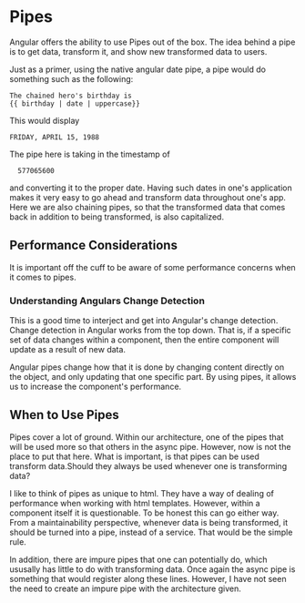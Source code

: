  Pipes 
======

Angular offers the ability to use Pipes out of the box. The idea behind
a pipe is to get data, transform it, and show new transformed data to
users.

Just as a primer, using the native angular date pipe, a pipe would do
something such as the following:

    The chained hero's birthday is
    {{ birthday | date | uppercase}}

This would display

    FRIDAY, APRIL 15, 1988

The pipe here is taking in the timestamp of

      577065600

and converting it to the proper date. Having such dates in one's
application makes it very easy to go ahead and transform data throughout
one's app. Here we are also chaining pipes, so that the transformed data
that comes back in addition to being transformed, is also capitalized.

 Performance Considerations 
---------------------------

It is important off the cuff to be aware of some performance concerns
when it comes to pipes.

###  Understanding Angulars Change Detection 

This is a good time to interject and get into Angular's change
detection. Change detection in Angular works from the top down. That is,
if a specific set of data changes within a component, then the entire
component will update as a result of new data.

Angular pipes change how that it is done by changing content directly on
the object, and only updating that one specific part. By using pipes, it
allows us to increase the component's performance.

 When to Use Pipes 
------------------

Pipes cover a lot of ground. Within our architecture, one of the pipes
that will be used more so that others in the async pipe. However, now is
not the place to put that here. What is important, is that pipes can be
used transform data.Should they always be used whenever one is
transforming data?

I like to think of pipes as unique to html. They have a way of dealing
of performance when working with html templates. However, within a
component itself it is questionable. To be honest this can go either
way. From a maintainability perspective, whenever data is being
transformed, it should be turned into a pipe, instead of a service. That
would be the simple rule.

In addition, there are impure pipes that one can potentially do, which
ususally has little to do with transforming data. Once again the async
pipe is something that would register along these lines. However, I have
not seen the need to create an impure pipe with the architecture given.

